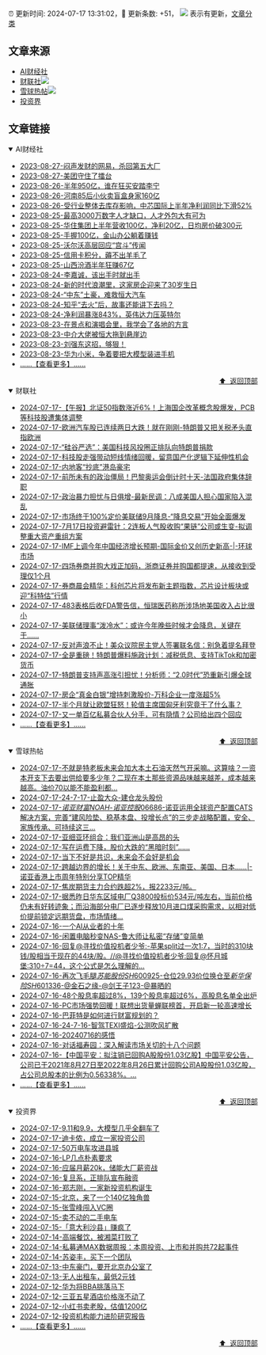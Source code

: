##

:alarm_clock: 更新时间: 2024-07-17 13:31:02，:rocket: 更新条数: +51， ![](/assets/dot.png) 表示有更新，[文章分类](/TAGS.md)

## 文章来源

- [AI财经社](#ai财经社)  
- [财联社](#财联社)![](/assets/dot.png)   
- [雪球热帖](#雪球热帖)![](/assets/dot.png)   
- [投资界](#投资界)  

## 文章链接

<details open>
<summary id="ai财经社">
 AI财经社
</summary>


- [2023-08-27-闷声发财的网易，杀回第五大厂](https://www.aicaijing.com.cn/article/18610)  
- [2023-08-27-美团守住了擂台](https://www.aicaijing.com.cn/article/18611)  
- [2023-08-26-半年950亿，谁在狂买安踏李宁](https://www.aicaijing.com.cn/article/18607)  
- [2023-08-26-河南85后小伙卖盲盒身家160亿](https://www.aicaijing.com.cn/article/18608)  
- [2023-08-26-受行业整体去库存影响，中芯国际上半年净利润同比下滑52%](https://www.aicaijing.com.cn/article/18609)  
- [2023-08-25-最高3000万数字人才缺口，人才外包大有可为](https://www.aicaijing.com.cn/article/18601)  
- [2023-08-25-华住集团上半年营收100亿，净利20亿，日均房价破300元](https://www.aicaijing.com.cn/article/18602)  
- [2023-08-25-手握100亿，金山办公躺着赚钱](https://www.aicaijing.com.cn/article/18603)  
- [2023-08-25-沃尔沃高层回应“宫斗”传闻](https://www.aicaijing.com.cn/article/18604)  
- [2023-08-25-信用卡积分，薅不出羊毛了](https://www.aicaijing.com.cn/article/18605)  
- [2023-08-25-山西汾酒半年狂赚67亿](https://www.aicaijing.com.cn/article/18606)  
- [2023-08-24-李嘉诚，该出手时就出手](https://www.aicaijing.com.cn/article/18596)  
- [2023-08-24-新的时代浪潮里，这家房企迎来了30岁生日](https://www.aicaijing.com.cn/article/18597)  
- [2023-08-24-“中东”土豪，难救恒大汽车](https://www.aicaijing.com.cn/article/18598)  
- [2023-08-24-知乎“去火”后，故事还能讲下去吗？](https://www.aicaijing.com.cn/article/18599)  
- [2023-08-24-净利润暴涨843%，英伟达力压英特尔](https://www.aicaijing.com.cn/article/18600)  
- [2023-08-23-在景点和演唱会里，我学会了各地的方言](https://www.aicaijing.com.cn/article/18591)  
- [2023-08-23-中介大佬被恒大拖到悬崖边](https://www.aicaijing.com.cn/article/18592)  
- [2023-08-23-刘强东这招，够狠！](https://www.aicaijing.com.cn/article/18593)  
- [2023-08-23-华为小米，争着要把大模型装进手机](https://www.aicaijing.com.cn/article/18594)  
- [......【查看更多】......](/details/AI财经社.md)

<div align="right"><a href="#文章来源">⬆ &nbsp;返回顶部</a></div>
</details>

<details open>
<summary id="财联社">
 财联社
</summary>


- [2024-07-17-【午报】北证50指数涨近6%！上海国企改革概念股爆发，PCB等科技股遭集体调整](https://www.cls.cn/detail/1736102)  
- [2024-07-17-欧洲汽车股已连续两日大跌！就在刚刚-特朗普又把关税矛头直指欧洲](https://www.cls.cn/detail/1736059)  
- [2024-07-17-“硅谷严选”：美国科技风投圈正排队向特朗普捐款](https://www.cls.cn/detail/1735957)  
- [2024-07-17-科技股走强带动短线情绪回暖，留意国产化逻辑下延伸性机会](https://www.cls.cn/detail/1735915)  
- [2024-07-17-内地客“抄底”港岛豪宅](https://www.cls.cn/detail/1735908)  
- [2024-07-17-前所未有的政治僵局！巴黎奥运会倒计时十天-法国政府集体辞职](https://www.cls.cn/detail/1735988)  
- [2024-07-17-政治暴力担忧与日俱增-最新民调：八成美国人担心国家陷入混乱](https://www.cls.cn/detail/1735962)  
- [2024-07-17-市场终于100%定价美联储9月降息-“降息交易”开始全面爆发](https://www.cls.cn/detail/1735903)  
- [2024-07-17-7月17日投资避雷针：2连板人气股收购“果链”公司或生变-拟调整重大资产重组方案](https://www.cls.cn/detail/1735845)  
- [2024-07-17-IMF上调今年中国经济增长预期-国际金价又创历史新高-|-环球市场](https://www.cls.cn/detail/1735843)  
- [2024-07-17-四场券商并购大戏正加码，浙商证券并购国都提速，从接收到受理仅1个月](https://www.cls.cn/detail/1735838)  
- [2024-07-17-券商晨会精华：科创芯片将发布新主题指数，芯片设计板块或迎“科特估”行情](https://www.cls.cn/detail/1735840)  
- [2024-07-17-483表格后收FDA警告信，恒瑞医药称所涉场地美国收入占比很小](https://www.cls.cn/detail/1735856)  
- [2024-07-17-美联储理事“泼冷水”：或许今年晚些时候才会降息，关键在于……](https://www.cls.cn/detail/1735848)  
- [2024-07-17-反对声浪不止！美众议院民主党人签署联名信：别急着提名拜登](https://www.cls.cn/detail/1735861)  
- [2024-07-17-全是重磅！特朗普爆料施政计划：减税低息、支持TikTok和加密货币](https://www.cls.cn/detail/1735865)  
- [2024-07-17-特朗普支持声高涨引担忧！分析师：“2.0时代”恐重新引爆全球通胀](https://www.cls.cn/detail/1735993)  
- [2024-07-17-房企“真金白银”增持刺激股价-万科企业一度涨超5%](https://www.cls.cn/detail/1736015)  
- [2024-07-17-半个月就让欧盟狂怒！轮值主席国匈牙利究竟干了什么事？](https://www.cls.cn/detail/1736055)  
- [2024-07-17-又一单百亿私募合伙人分手，可有隐情？公司给出四个回应](https://www.cls.cn/detail/1736099)  
- [......【查看更多】......](/details/财联社.md)

<div align="right"><a href="#文章来源">⬆ &nbsp;返回顶部</a></div>
</details>

<details open>
<summary id="雪球热帖">
 雪球热帖
</summary>


- [2024-07-17-不就是特老板未来会加大本土石油天然气开采嘛。这算啥？一资本开支下去要出供给要多少年？二现在本土那些资源品味越来越差，成本越来越高。油价70以能不能盈利都...](https://xueqiu.com/9887656769/297757984)  
- [2024-07-17-24-7-17-止盈大众-建仓龙头股份](https://xueqiu.com/8772786299/297811371)  
- [2024-07-17-$诺亚财富NOAH$-$诺亚控股06686$-诺亚运用全球资产配置CATS解决方案，完善“建风险垫、稳基本盘、投增长点”的三步走战略配置，安全、家族传承、可持续这三...](https://xueqiu.com/7981677245/297753707)  
- [2024-07-17-亚细亚环组合：我们亚洲山是高昂的头](https://xueqiu.com/9598793634/297743363)  
- [2024-07-17-写在运费下降，股价大跌的“黑暗时刻”……](https://xueqiu.com/6029244239/297765262)  
- [2024-07-17-当下不好是共识，未来会不会好是机会](https://xueqiu.com/1643044849/297776663)  
- [2024-07-17-跨越边界的增长！关于中东、欧洲、东南亚、美国、日本……|-诺亚香港上市周年特别分享TOP精华](https://xueqiu.com/6323109995/297801160)  
- [2024-07-17-焦炭期货主力合约跌超2%，报2233元/吨。](https://xueqiu.com/5124430882/297801207)  
- [2024-07-17-据悉昨日华东区域电厂Q3800投标价534元/吨左右，当前价格仍未有好转迹象；而沿海部分电厂已逐步释放10月进口煤采购需求，以相对低价提前锁定远期货盘，市场情绪...](https://xueqiu.com/2241249492/297833684)  
- [2024-07-16-一个AI从业者的十年](https://xueqiu.com/1039527614/297655786)  
- [2024-07-16-闲置电脑秒变NAS-鲁大师让私密“存储”变简单](https://xueqiu.com/5011489057/297603192)  
- [2024-07-16-回复@寻找价值投机者少爷:-苹果split过一次1:7，当时的310块钱/股相当于现在的44块/股。//@寻找价值投机者少爷:回复@怀月城堡:310÷7=44，这个公式是怎么理解的...](https://xueqiu.com/1247347556/297598049)  
- [2024-07-16-再次飞毛腿$苏能股份SH600925$-仓位29.93价位换仓至$新华保险SH601336$-@金石之缘-@剑王子123-@暴晒的](https://xueqiu.com/9653204019/297616405)  
- [2024-07-16-48个股息率超过8%，139个股息率超过6%，高股息名单全出炉](https://xueqiu.com/3721066380/297629479)  
- [2024-07-16-PC市场强势回暖！联想出货量蝉联榜首，开启新一轮高速增长](https://xueqiu.com/8933235294/297632777)  
- [2024-07-16-巴菲特是如何进行财富规划的？](https://xueqiu.com/1457365250/297670568)  
- [2024-07-16-24-7-16-智驾TEXI盛焰-公测吹风扩散](https://xueqiu.com/8772786299/297675987)  
- [2024-07-16-20240716的感悟](https://xueqiu.com/2681290304/297677242)  
- [2024-07-16-对话福寿园：深入解读市场关切的十八个问题](https://xueqiu.com/7815672011/297714880)  
- [2024-07-16-【中国平安：拟注销已回购A股股份1.03亿股】中国平安公告，公司已于2021年8月27日至2022年8月26日累计回购公司A股股份1.03亿股，占公司总股本的比例为0.56338%。...](https://xueqiu.com/5124430882/297641064)  
- [......【查看更多】......](/details/雪球热帖.md)

<div align="right"><a href="#文章来源">⬆ &nbsp;返回顶部</a></div>
</details>

<details open>
<summary id="投资界">
 投资界
</summary>


- [2024-07-17-9.11和9.9，大模型几乎全翻车了](https://posts.careerengine.us/p/6697778c44726b29bffa3a09)  
- [2024-07-17-迪卡侬，成立一家投资公司](https://posts.careerengine.us/p/6697778c44726b29bffa3a01)  
- [2024-07-17-50万电车攻进县城](https://posts.careerengine.us/p/6697779c831e1d29eea44253)  
- [2024-07-16-LP几点朴素要求](https://posts.careerengine.us/p/669636a8720ed522248054dc)  
- [2024-07-16-应届月薪20k，储能大厂薪资战](https://posts.careerengine.us/p/669636a8720ed522248054d4)  
- [2024-07-16-复旦系，正排队宣布融资](https://posts.careerengine.us/p/66963699cb38e136a496986c)  
- [2024-07-16-郑志刚，一家新投资机构诞生](https://posts.careerengine.us/p/66963699cb38e136a4969874)  
- [2024-07-15-北京，来了一个140亿独角兽](https://posts.careerengine.us/p/6694db59a0c3ac562b61f9af)  
- [2024-07-15-张雪峰闯入VC圈](https://posts.careerengine.us/p/6694db59a0c3ac562b61f9b7)  
- [2024-07-15-卖不动的二手电车](https://posts.careerengine.us/p/6694db6836b2f1565d9b541a)  
- [2024-07-15-「意大利沙县」赚疯了](https://posts.careerengine.us/p/6694db6836b2f1565d9b5422)  
- [2024-07-14-高端餐饮，被湘菜打败了](https://posts.careerengine.us/p/6693862333c6e710d0bf9dc4)  
- [2024-07-14-私募通MAX数据周报：本周投资、上市和并购共72起事件](https://posts.careerengine.us/p/6693862333c6e710d0bf9dcc)  
- [2024-07-14-苏姿丰，买下一个团队](https://posts.careerengine.us/p/6693861481427510b2b9c123)  
- [2024-07-13-中东豪门，要开北京办公室了](https://posts.careerengine.us/p/66922794a876f80d113b51fe)  
- [2024-07-13-无人出租车，最低2元钱](https://posts.careerengine.us/p/669227b82202ae0dfac5d713)  
- [2024-07-12-华为将BBA挑落马下](https://posts.careerengine.us/p/6690a6c68082df14ead7eaac)  
- [2024-07-12-三亚五星酒店价格涨不动了](https://posts.careerengine.us/p/6690a6c68082df14ead7eaa4)  
- [2024-07-12-小红书卖老股，估值1200亿](https://posts.careerengine.us/p/6690a6b756b00014bcc00e8f)  
- [2024-07-12-投资机构能力进阶研究报告](https://posts.careerengine.us/p/6690a6b756b00014bcc00e87)  
- [......【查看更多】......](/details/投资界.md)

<div align="right"><a href="#文章来源">⬆ &nbsp;返回顶部</a></div>
</details>

